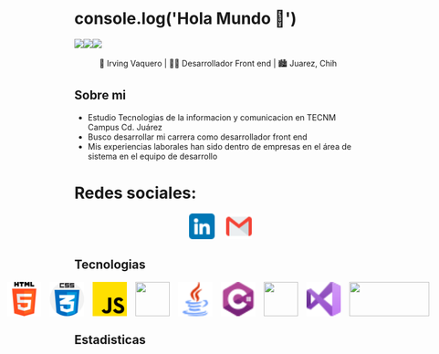 # console.log('Hola Mundo 👋') 

![](https://img.shields.io/github/followers/irvingvaquero?label=follow&logo=github&style=flat-square)![](https://img.shields.io/github/stars/irvingvaquero?label=%E2%AD%90GitHub%20stars&style=flat-square)![](https://komarev.com/ghpvc/?username=irvingvaquero&style=flat-square&color=ff69b4)



<p style="text-align: center;" align='center'>🧑 Irving Vaquero | 👨‍💻 Desarrollador Front end | 🏙 Juarez, Chih</p>

##  Sobre mi

- Estudio Tecnologias de la informacion y comunicacion en TECNM Campus Cd. Juárez
- Busco desarrollar mi carrera como desarrollador front end
- Mis experiencias laborales han sido dentro de empresas en el área de sistema en el equipo de desarrollo 

# Redes sociales:
<div align='center' style="display: flex; flex-wrap: wrap; justify-content: center; align-items: flex-start; column-gap: 20px;">
    <code> <a margin='0 15px' href="https://www.linkedin.com/in/irving-vaquero-flores-80954b206/"><img src="./assets/icons/linkedin.png" style="width:45px ;height: 45px;" alt="linkedin"></a></code>
    <code><a target='_blank' margin='0 15px' href="mailto:ivaqueroflores@gmail.com"><img src="./assets/icons/gmail.png" style="width:45px ;height: 45px;" alt="gmail"></a></code>
</div>

##  Tecnologias
<div align='center' style="display: flex; justify-content: center; column-gap: 15px;text-align: center;">
    <img title="HTML" style="width:60px ;height: 60px;" src="./assets/icons/html-5.png" alt="">
    <img title="CSS" style="width:60px ;height: 60px;" src="./assets/icons/css.png" alt="">
    <img title="JAVASCRIPT" style="width:60px ;height: 60px;" src="./assets/icons/js.png" alt="">
    <img title="JQUERY" style="width:60px ;height: 60px;" src="https://encrypted-tbn0.gstatic.com/images?q=tbn:ANd9GcQwzINGYNDQAK_vE4e7-No1AfwEKehr5y-dfyokA3smE5s7bf_5fkerIkbMj-Y4QuZ6tgg&usqp=CAU" alt="">
    <img title="JAVA" style="width:60px ;height: 60px;" src="./assets/icons/java.png" alt="">
    <img title="C#" style="width:60px ;height: 60px;" src="./assets/icons/c-sharp.png" alt="">
    <img title="SQL-SERVER" style="width:60px ;height: 60px;" src="https://img2.freepng.es/20180320/yaw/kisspng-microsoft-sql-server-database-administrator-comput-free-high-quality-sql-server-icon-5ab0c7c9b28e37.6388540115215349217314.jpg" alt="">
    <img title="VISUAL-BASIC" style="width:60px ;height: 60px;" src="./assets/icons/visual-basic.png" alt="">
    <img title="ORACLE-APEX" style="width:140px ;height: 60px;" src="https://www.insum.ca/wp-content/uploads/2016/03/APEX_Logo.png" alt="">
</div>

##  Estadisticas

<div align='center' style="display: flex; justify-content: center; align-items: center; column-gap: 35px;">
    <img src="https://github-readme-stats.vercel.app/api/top-langs/?username=mogollonalex&layout=demo" alt="">
    <img src="https://github-readme-stats.vercel.app/api?username=irvingvaquero&show_icons=true&theme=dark" alt="">
</div>

